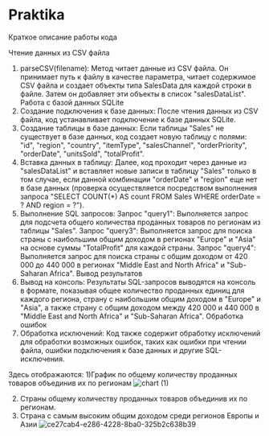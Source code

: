 # Praktika
Краткое описание работы кода

Чтение данных из CSV файла
1. parseCSV(filename): Метод читает данные из CSV файла. Он принимает путь к файлу в качестве параметра, читает содержимое CSV файла и создает объекты типа SalesData для каждой строки в файле. Затем он добавляет эти объекты в список "salesDataList".
Работа с базой данных SQLite
2. Создание подключения к базе данных: После чтения данных из CSV файла, код устанавливает подключение к базе данных SQLite.
3. Создание таблицы в базе данных: Если таблицы "Sales" не существует в базе данных, код создает новую таблицу с полями: "id", "region", "country", "itemType", "salesChannel", "orderPriority", "orderDate", "unitsSold", "totalProfit".
4. Вставка данных в таблицу: Далее, код проходит через данные из "salesDataList" и вставляет новые записи в таблицу "Sales" только в том случае, если данной комбинации "orderDate" и "region" еще нет в базе данных (проверка осуществляется посредством выполнения запроса "SELECT COUNT(*) AS count FROM Sales WHERE orderDate = ? AND region = ?").
5. Выполнение SQL запросов:
Запрос "query1": Выполняется запрос для подсчета общего количества проданных товаров по регионам из таблицы "Sales".
Запрос "query3": Выполняется запрос для поиска страны с наибольшим общим доходом в регионах "Europe" и "Asia" на основе суммы "TotalProfit" для каждой страны.
Запрос "query4": Выполняется запрос для поиска страны с общим доходом от 420 000 до 440 000 в регионах "Middle East and North Africa" и "Sub-Saharan Africa".
Вывод результатов
6. Вывод на консоль: Результаты SQL-запросов выводятся на консоль в формате, показывая общее количество проданных единиц для каждого региона, страну с наибольшим общим доходом в "Europe" и "Asia", а также страну с общим доходом между 420 000 и 440 000 в "Middle East and North Africa" и "Sub-Saharan Africa".
Обработка ошибок
7. Обработка исключений: Код также содержит обработку исключений для обработки возможных ошибок, таких как ошибки при чтении файла, ошибки подключения к базе данных и другие SQL-исключения.

Здесь отображаются:
1)График по общему количеству проданных товаров объединив их по регионам
![chart (1)](https://github.com/Kagene/Praktika/assets/147978324/5609b469-4211-46a2-adf2-955a1b0bb7fc)

2) Страны общему количеству проданных товаров объединив их по регионам.
3) Страна с самым высоким общим доходом среди  регионов Европы и Азии
   ![ce27cab4-e286-4228-8ba0-325b2c638b39](https://github.com/Kagene/Praktika/assets/147978324/7fbd261e-7913-4bb3-ab58-df0837b65a49)

